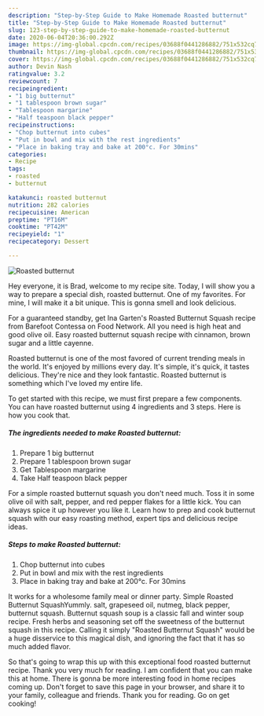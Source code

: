 ```yaml
---
description: "Step-by-Step Guide to Make Homemade Roasted butternut"
title: "Step-by-Step Guide to Make Homemade Roasted butternut"
slug: 123-step-by-step-guide-to-make-homemade-roasted-butternut
date: 2020-06-04T20:36:00.292Z
image: https://img-global.cpcdn.com/recipes/03688f0441286882/751x532cq70/roasted-butternut-recipe-main-photo.jpg
thumbnail: https://img-global.cpcdn.com/recipes/03688f0441286882/751x532cq70/roasted-butternut-recipe-main-photo.jpg
cover: https://img-global.cpcdn.com/recipes/03688f0441286882/751x532cq70/roasted-butternut-recipe-main-photo.jpg
author: Devin Nash
ratingvalue: 3.2
reviewcount: 7
recipeingredient:
- "1 big butternut"
- "1 tablespoon brown sugar"
- "Tablespoon margarine"
- "Half teaspoon black pepper"
recipeinstructions:
- "Chop butternut into cubes"
- "Put in bowl and mix with the rest ingredients"
- "Place in baking tray and bake at 200°c. For 30mins"
categories:
- Recipe
tags:
- roasted
- butternut

katakunci: roasted butternut 
nutrition: 282 calories
recipecuisine: American
preptime: "PT16M"
cooktime: "PT42M"
recipeyield: "1"
recipecategory: Dessert

---
```



![Roasted butternut](https://img-global.cpcdn.com/recipes/03688f0441286882/751x532cq70/roasted-butternut-recipe-main-photo.jpg)

Hey everyone, it is Brad, welcome to my recipe site. Today, I will show you a way to prepare a special dish, roasted butternut. One of my favorites. For mine, I will make it a bit unique. This is gonna smell and look delicious.

For a guaranteed standby, get Ina Garten&#39;s Roasted Butternut Squash recipe from Barefoot Contessa on Food Network. All you need is high heat and good olive oil. Easy roasted butternut squash recipe with cinnamon, brown sugar and a little cayenne.

Roasted butternut is one of the most favored of current trending meals in the world. It's enjoyed by millions every day. It's simple, it's quick, it tastes delicious. They're nice and they look fantastic. Roasted butternut is something which I've loved my entire life.


To get started with this recipe, we must first prepare a few components. You can have roasted butternut using 4 ingredients and 3 steps. Here is how you cook that.

<!--inarticleads1-->

##### The ingredients needed to make Roasted butternut:

1. Prepare 1 big butternut
1. Prepare 1 tablespoon brown sugar
1. Get Tablespoon margarine
1. Take Half teaspoon black pepper


For a simple roasted butternut squash you don&#39;t need much. Toss it in some olive oil with salt, pepper, and red pepper flakes for a little kick. You can always spice it up however you like it. Learn how to prep and cook butternut squash with our easy roasting method, expert tips and delicious recipe ideas. 

<!--inarticleads2-->

##### Steps to make Roasted butternut:

1. Chop butternut into cubes
1. Put in bowl and mix with the rest ingredients
1. Place in baking tray and bake at 200°c. For 30mins


It works for a wholesome family meal or dinner party. Simple Roasted Butternut SquashYummly. salt, grapeseed oil, nutmeg, black pepper, butternut squash. Butternut squash soup is a classic fall and winter soup recipe. Fresh herbs and seasoning set off the sweetness of the butternut squash in this recipe. Calling it simply &#34;Roasted Butternut Squash&#34; would be a huge disservice to this magical dish, and ignoring the fact that it has so much added flavor. 

So that's going to wrap this up with this exceptional food roasted butternut recipe. Thank you very much for reading. I am confident that you can make this at home. There is gonna be more interesting food in home recipes coming up. Don't forget to save this page in your browser, and share it to your family, colleague and friends. Thank you for reading. Go on get cooking!
